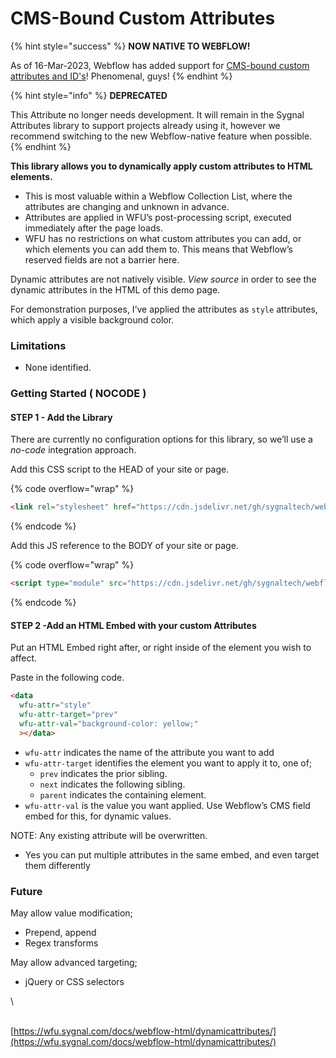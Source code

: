 # CMS-Bound Custom Attributes

{% hint style="success" %}
**NOW NATIVE TO WEBFLOW!**

As of 16-Mar-2023, Webflow has added support for [CMS-bound custom attributes and ID's](https://webflow.com/feature/use-cms-data-in-custom-attributes)! Phenomenal, guys!
{% endhint %}

{% hint style="info" %}
**DEPRECATED**

This Attribute no longer needs development. It will remain in the Sygnal Attributes library to support projects already using it, however we recommend switching to the new Webflow-native feature when possible.&#x20;
{% endhint %}

**This library allows you to dynamically apply custom attributes to HTML elements.**

* This is most valuable within a Webflow Collection List, where the attributes are changing and unknown in advance.
* Attributes are applied in WFU’s post-processing script, executed immediately after the page loads.
* WFU has no restrictions on what custom attributes you can add, or which elements you can add them to. This means that Webflow’s reserved fields are not a barrier here.&#x20;

Dynamic attributes are not natively visible. _View source_ in order to see the dynamic attributes in the HTML of this demo page.

For demonstration purposes, I’ve applied the attributes as `style` attributes, which apply a visible background color.

### Limitations <a href="#limitations" id="limitations"></a>

* None identified.

### Getting Started ( NOCODE ) <a href="#getting-started-nocode" id="getting-started-nocode"></a>

#### STEP 1 - Add the Library <a href="#step-1---add-the-library" id="step-1---add-the-library"></a>

There are currently no configuration options for this library, so we’ll use a _no-code_ integration approach.

Add this CSS script to the HEAD of your site or page.

{% code overflow="wrap" %}
```html
<link rel="stylesheet" href="https://cdn.jsdelivr.net/gh/sygnaltech/webflow-util@3.39/dist/css/webflow-html.css">
```
{% endcode %}

Add this JS reference to the BODY of your site or page.

{% code overflow="wrap" %}
```html
<script type="module" src="https://cdn.jsdelivr.net/gh/sygnaltech/webflow-util@3.39/src/nocode/webflow-html.js"></script>
```
{% endcode %}

#### STEP 2 -Add an HTML Embed with your custom Attributes <a href="#step-2--add-an-html-embed-with-your-custom-attributes" id="step-2--add-an-html-embed-with-your-custom-attributes"></a>

Put an HTML Embed right after, or right inside of the element you wish to affect.

Paste in the following code.

```html
<data 
  wfu-attr="style" 
  wfu-attr-target="prev" 
  wfu-attr-val="background-color: yellow;"
  ></data>
```

* `wfu-attr` indicates the name of the attribute you want to add
* `wfu-attr-target` identifies the element you want to apply it to, one of;
  * `prev` indicates the prior sibling.
  * `next` indicates the following sibling.
  * `parent` indicates the containing element.
* `wfu-attr-val` is the value you want applied. Use Webflow’s CMS field embed for this, for dynamic values.

NOTE: Any existing attribute will be overwritten.

* Yes you can put multiple attributes in the same embed, and even target them differently

### Future <a href="#future" id="future"></a>

May allow value modification;

* Prepend, append
* Regex transforms

May allow advanced targeting;

* jQuery or CSS selectors

\


\
[https://wfu.sygnal.com/docs/webflow-html/dynamicattributes/](https://wfu.sygnal.com/docs/webflow-html/dynamicattributes/)
